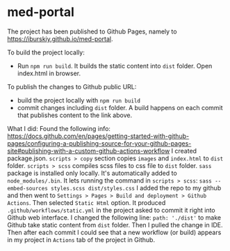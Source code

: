 # med-portal

The project has been published to Github Pages, namely to https://iburskiy.github.io/med-portal.

To build the project locally:
- Run `npm run build`. It builds the static content into `dist` folder. Open index.html in browser.

To publish the changes to Github public URL:
- build the project locally with `npm run build`
- commit changes including `dist` folder. A build happens on each commit that publishes content to the link above.

What I did:
Found the following info:
https://docs.github.com/en/pages/getting-started-with-github-pages/configuring-a-publishing-source-for-your-github-pages-site#publishing-with-a-custom-github-actions-workflow
I created package.json. `scripts > copy` section copies `images` and `index.html` to `dist` folder.
`scripts > scss` compiles scss files to css file to `dist` folder. `sass` package is installed only locally. It's automatically added to `node_modules/.bin`. 
It lets running the command in `scripts > scss`:
`sass --embed-sources styles.scss dist/styles.css`
I added the repo to my github and then went to `Settings > Pages > Build and deployment > Github Actions`.
Then selected `Static Html` option. It produced `.github/workflows/static.yml` in the project asked to commit it right into Github web interface.
I changed the following line: `path: './dist'` to make Github take static content from `dist` folder.
Then I pulled the change in IDE. Then after each commit I could see that a new workflow (or build) appears in my project in `Actions` tab of the project in Github.

